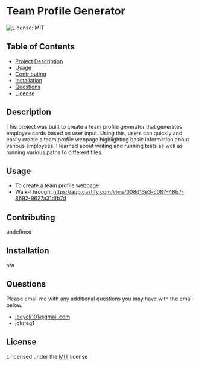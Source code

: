
  # Team Profile Generator 
  ![License: MIT](https://img.shields.io/badge/License-MIT-yellow.svg)

  ## Table of Contents
  - [Project Description](#Description)
  - [Usage](#Usage)
  - [Contributing](#Contributing)
  - [Installation](#Installation)
  - [Questions](#Questions)
  - [License](#License)

  ## Description
  This project was built to create a team profile generator that generates employee cards based on user input. Using this, users can quickly and easily create a team profile webpage highlighting basic information about various employees. I learned about writing and running tests as well as running various paths to different files. 

  ## Usage
  - To create a team profile webpage
  - Walk-Through: https://app.castify.com/view/008d13e3-c087-48b7-8692-9627a31dfb7d

  ## Contributing
  undefined

  ## Installation
  n/a

  ## Questions
  Please email me with any additional questions you may have with the email below. 
  - joeyck101@gmail.com
  - jckrieg1

  ## License
  Lincensed under the [MIT](https://opensource.org/licenses/MIT) license
  
